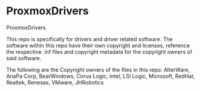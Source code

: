 # ProxmoxDrivers
ProxmoxDrivers

This repo is specifically for drivers and driver related software.
The software within this repo have their own copyright and licenses, reference the respective .inf files and copyright metadata for the copyright owners of said software.

The following are the Copyright owners of the files in this repo:
AlterWare,
AnaPa Corp,
BearWindows,
Cirrus Logic,
Intel,
LSI Logic,
Microsoft,
RedHat,
Realtek,
Renesas,
VMware,
JHRobotics
